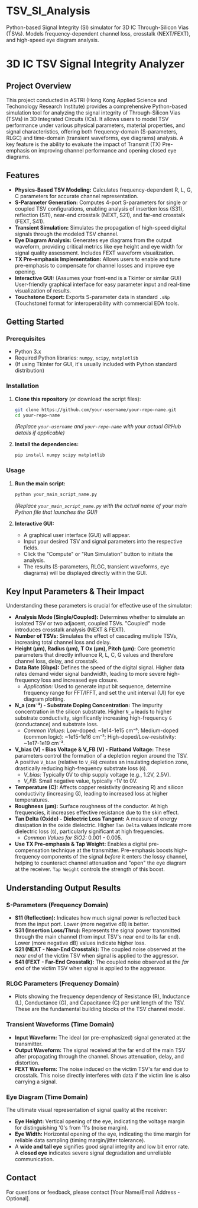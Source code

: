 # TSV_SI_Analysis
Python-based Signal Integrity (SI) simulator for 3D IC Through-Silicon Vias (TSVs). Models frequency-dependent channel loss, crosstalk (NEXT/FEXT), and high-speed eye diagram analysis.
# 3D IC TSV Signal Integrity Analyzer

## Project Overview

This project conducted in ASTRI (Hong Kong Applied Science and Techonology Research Institute) provides a comprehensive Python-based simulation tool for analyzing the signal integrity of Through-Silicon Vias (TSVs) in 3D Integrated Circuits (ICs). It allows users to model TSV performance under various physical parameters, material properties, and signal characteristics, offering both frequency-domain (S-parameters, RLGC) and time-domain (transient waveforms, eye diagrams) analysis. A key feature is the ability to evaluate the impact of Transmit (TX) Pre-emphasis on improving channel performance and opening closed eye diagrams.

## Features

*   **Physics-Based TSV Modeling:** Calculates frequency-dependent R, L, G, C parameters for accurate channel representation.
*   **S-Parameter Generation:** Computes 4-port S-parameters for single or coupled TSV configurations, enabling analysis of insertion loss (S31), reflection (S11), near-end crosstalk (NEXT, S21), and far-end crosstalk (FEXT, S41).
*   **Transient Simulation:** Simulates the propagation of high-speed digital signals through the modeled TSV channel.
*   **Eye Diagram Analysis:** Generates eye diagrams from the output waveform, providing critical metrics like eye height and eye width for signal quality assessment. Includes FEXT waveform visualization.
*   **TX Pre-emphasis Implementation:** Allows users to enable and tune pre-emphasis to compensate for channel losses and improve eye opening.
*   **Interactive GUI:** (Assumes your front-end is a Tkinter or similar GUI) User-friendly graphical interface for easy parameter input and real-time visualization of results.
*   **Touchstone Export:** Exports S-parameter data in standard `.sNp` (Touchstone) format for interoperability with commercial EDA tools.

## Getting Started

### Prerequisites

*   Python 3.x
*   Required Python libraries: `numpy`, `scipy`, `matplotlib`
*   (If using Tkinter for GUI, it's usually included with Python standard distribution)

### Installation

1.  **Clone this repository** (or download the script files):
    ```bash
    git clone https://github.com/your-username/your-repo-name.git
    cd your-repo-name
    ```
    *(Replace `your-username` and `your-repo-name` with your actual GitHub details if applicable)*

2.  **Install the dependencies:**
    ```bash
    pip install numpy scipy matplotlib
    ```

### Usage

1.  **Run the main script:**
    ```bash
    python your_main_script_name.py
    ```
    *(Replace `your_main_script_name.py` with the actual name of your main Python file that launches the GUI)*

2.  **Interactive GUI:**
    *   A graphical user interface (GUI) will appear.
    *   Input your desired TSV and signal parameters into the respective fields.
    *   Click the "Compute" or "Run Simulation" button to initiate the analysis.
    *   The results (S-parameters, RLGC, transient waveforms, eye diagrams) will be displayed directly within the GUI.

## Key Input Parameters & Their Impact

Understanding these parameters is crucial for effective use of the simulator:

*   **Analysis Mode (Single/Coupled):** Determines whether to simulate an isolated TSV or two adjacent, coupled TSVs. "Coupled" mode introduces crosstalk analysis (NEXT & FEXT).
*   **Number of TSVs:** Simulates the effect of cascading multiple TSVs, increasing total channel loss and delay.
*   **Height (μm), Radius (μm), T Ox (μm), Pitch (μm):** Core geometric parameters that directly influence R, L, C, G values and therefore channel loss, delay, and crosstalk.
*   **Data Rate (Gbps):** Defines the speed of the digital signal. Higher data rates demand wider signal bandwidth, leading to more severe high-frequency loss and increased eye closure.
    *   *Application:* Used to generate input bit sequence, determine frequency range for FFT/IFFT, and set the unit interval (UI) for eye diagram plotting.
*   **N_a (cm⁻³) - Substrate Doping Concentration:** The impurity concentration in the silicon substrate. Higher `N_a` leads to higher substrate conductivity, significantly increasing high-frequency `G` (conductance) and substrate loss.
    *   *Common Values:* Low-doped: ~1e14-1e15 cm⁻³; Medium-doped (common logic): ~1e15-1e16 cm⁻³; High-doped/Low-resistivity: ~1e17-1e19 cm⁻³.
*   **V_bias (V) - Bias Voltage & V_FB (V) - Flatband Voltage:** These parameters control the formation of a depletion region around the TSV. A positive `V_bias` (relative to `V_FB`) creates an insulating depletion zone, drastically reducing high-frequency substrate loss (`G`).
    *   *V_bias:* Typically 0V to chip supply voltage (e.g., 1.2V, 2.5V).
    *   *V_FB:* Small negative value, typically -1V to 0V.
*   **Temperature (C):** Affects copper resistivity (increasing R) and silicon conductivity (increasing G), leading to increased loss at higher temperatures.
*   **Roughness (μm):** Surface roughness of the conductor. At high frequencies, it increases effective resistance due to the skin effect.
*   **Tan Delta (Oxide) - Dielectric Loss Tangent:** A measure of energy dissipation in the oxide dielectric. Higher `Tan Delta` values indicate more dielectric loss (`G`), particularly significant at high frequencies.
    *   *Common Values for SiO2:* 0.001 - 0.005.
*   **Use TX Pre-emphasis & Tap Weight:** Enables a digital pre-compensation technique at the transmitter. Pre-emphasis boosts high-frequency components of the signal *before* it enters the lossy channel, helping to counteract channel attenuation and "open" the eye diagram at the receiver. `Tap Weight` controls the strength of this boost.

## Understanding Output Results

### S-Parameters (Frequency Domain)

*   **S11 (Reflection):** Indicates how much signal power is reflected back from the input port. Lower (more negative dB) is better.
*   **S31 (Insertion Loss/Thru):** Represents the signal power transmitted through the main channel (from input TSV's near end to its far end). Lower (more negative dB) values indicate higher loss.
*   **S21 (NEXT - Near-End Crosstalk):** The coupled noise observed at the *near end* of the victim TSV when signal is applied to the aggressor.
*   **S41 (FEXT - Far-End Crosstalk):** The coupled noise observed at the *far end* of the victim TSV when signal is applied to the aggressor.

### RLGC Parameters (Frequency Domain)

*   Plots showing the frequency dependency of Resistance (R), Inductance (L), Conductance (G), and Capacitance (C) per unit length of the TSV. These are the fundamental building blocks of the TSV channel model.

### Transient Waveforms (Time Domain)

*   **Input Waveform:** The ideal (or pre-emphasized) signal generated at the transmitter.
*   **Output Waveform:** The signal received at the far end of the main TSV after propagating through the channel. Shows attenuation, delay, and distortion.
*   **FEXT Waveform:** The noise induced on the victim TSV's far end due to crosstalk. This noise directly interferes with data if the victim line is also carrying a signal.

### Eye Diagram (Time Domain)

The ultimate visual representation of signal quality at the receiver:
*   **Eye Height:** Vertical opening of the eye, indicating the voltage margin for distinguishing '0's from '1's (noise margin).
*   **Eye Width:** Horizontal opening of the eye, indicating the time margin for reliable data sampling (timing margin/jitter tolerance).
*   A **wide and tall eye** signifies good signal integrity and low bit error rate. A **closed eye** indicates severe signal degradation and unreliable communication.

## Contact

For questions or feedback, please contact [Your Name/Email Address - Optional].

